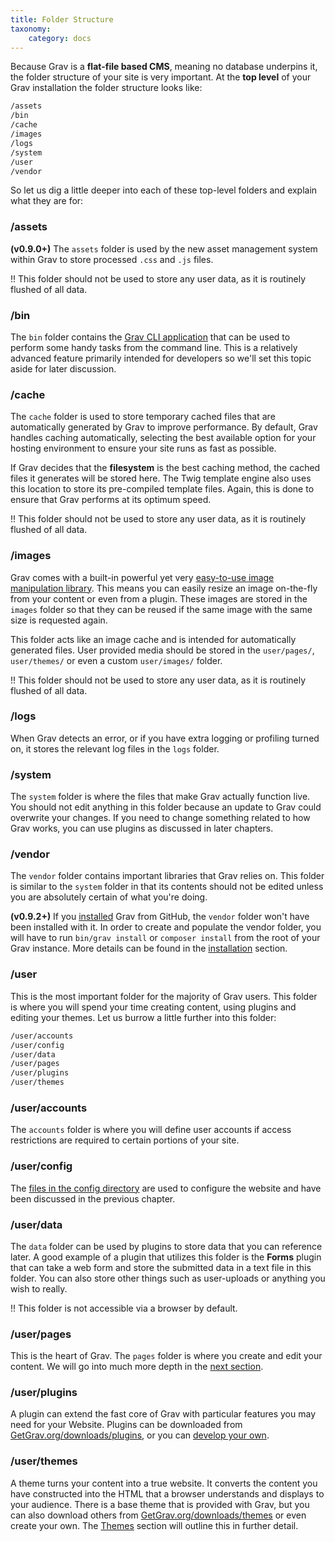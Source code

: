 ```yaml
---
title: Folder Structure
taxonomy:
    category: docs
---
```


Because Grav is a **flat-file based CMS**, meaning no database underpins it, the folder structure of your site is very important.  At the **top level** of your Grav installation the folder structure looks like:

```bash
/assets
/bin
/cache
/images
/logs
/system
/user
/vendor
```

So let us dig a little deeper into each of these top-level folders and explain what they are for:

### /assets

**(v0.9.0+)** The `assets` folder is used by the new asset management system within Grav to store processed `.css` and `.js` files.

!! This folder should not be used to store any user data, as it is routinely flushed of all data.

### /bin

The `bin` folder contains the [Grav CLI application](../../advanced/grav-cli) that can be used to perform some handy tasks from the command line.  This is a relatively advanced feature primarily intended for developers so we'll set this topic aside for later discussion.

### /cache

The `cache` folder is used to store temporary cached files that are automatically generated by Grav to improve performance.  By default, Grav handles caching automatically, selecting the best available option for your hosting environment to ensure your site runs as fast as possible.

If Grav decides that the **filesystem** is the best caching method, the cached files it generates will be stored here.  The Twig template engine also uses this location to store its pre-compiled template files.  Again, this is done to ensure that Grav performs at its optimum speed.

!! This folder should not be used to store any user data, as it is routinely flushed of all data.

### /images

Grav comes with a built-in powerful yet very [easy-to-use image manipulation library](../../content/media).  This means you can easily resize an image on-the-fly from your content or even from a plugin.  These images are stored in the `images` folder so that they can be reused if the same image with the same size is requested again.

This folder acts like an image cache and is intended for automatically generated files.  User provided media should be stored in the `user/pages/`, `user/themes/` or even a custom `user/images/` folder.

!! This folder should not be used to store any user data, as it is routinely flushed of all data.

### /logs

When Grav detects an error, or if you have extra logging or profiling turned on, it stores the relevant log files in the `logs` folder.

### /system

The `system` folder is where the files that make Grav actually function live.  You should not edit anything in this folder because an update to Grav could overwrite your changes.  If you need to change something related to how Grav works, you can use plugins as discussed in later chapters.

### /vendor

The `vendor` folder contains important libraries that Grav relies on.  This folder is similar to the `system` folder in that its contents should not be edited unless you are absolutely certain of what you're doing.

**(v0.9.2+)**  If you [installed](../installation) Grav from GitHub, the `vendor` folder won't have been installed with it. In order to create and populate the vendor folder, you will have to run `bin/grav install` or `composer install` from the root of your Grav instance. More details can be found in the [installation](../installation) section.

### /user

This is the most important folder for the majority of Grav users. This folder is where you will spend your time creating content, using plugins and editing your themes. Let us burrow a little further into this folder:

```bash
/user/accounts
/user/config
/user/data
/user/pages
/user/plugins
/user/themes
```

### /user/accounts

The `accounts` folder is where you will define user accounts if access restrictions are required to certain portions of your site.

### /user/config

The [files in the config directory](../grav-configuration) are used to configure the website and have been discussed in the previous chapter.

### /user/data

The `data` folder can be used by plugins to store data that you can reference later.  A good example of a plugin that utilizes this folder is the **Forms** plugin that can take a web form and store the submitted data in a text file in this folder.  You can also store other things such as user-uploads or anything you wish to really.

!! This folder is not accessible via a browser by default.

### /user/pages

This is the heart of Grav. The `pages` folder is where you create and edit your content.  We will go into much more depth in the [next section](../../content).

### /user/plugins

A plugin can extend the fast core of Grav with particular features you may need for your Website. Plugins can be downloaded from [GetGrav.org/downloads/plugins](https://getgrav.org/downloads/plugins), or you can [develop your own](../../plugins/plugin-tutorial).

### /user/themes

A theme turns your content into a true website.  It converts the content you have constructed into the HTML that a browser understands and displays to your audience.  There is a base theme that is provided with Grav, but you can also download others from [GetGrav.org/downloads/themes](https://getgrav.org/downloads/themes) or even create your own.  The [Themes](../../themes) section will outline this in further detail.
